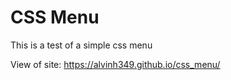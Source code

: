 CSS Menu
=================

This is a test of a simple css menu

View of site:
https://alvinh349.github.io/css_menu/
